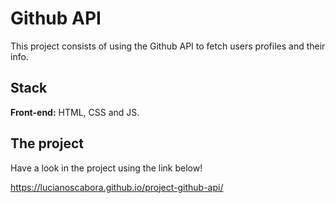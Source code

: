 # Github API

This project consists of using the Github API to fetch users profiles and their info.

## Stack

**Front-end:** HTML, CSS and JS.

## The project

Have a look in the project using the link below!

https://lucianoscabora.github.io/project-github-api/
